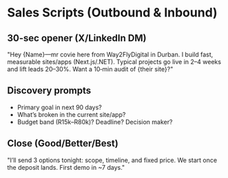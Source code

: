 # Sales Scripts (Outbound & Inbound)

## 30-sec opener (X/LinkedIn DM)
"Hey {Name}—mr covie here from Way2FlyDigital in Durban. I build fast, measurable sites/apps (Next.js/.NET). Typical projects go live in 2–4 weeks and lift leads 20–30%. Want a 10‑min audit of {their site}?"

## Discovery prompts
- Primary goal in next 90 days?
- What’s broken in the current site/app?
- Budget band (R15k–R80k)? Deadline? Decision maker?

## Close (Good/Better/Best)
"I’ll send 3 options tonight: scope, timeline, and fixed price. We start once the deposit lands. First demo in ~7 days."
